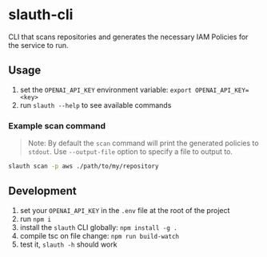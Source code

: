 # slauth-cli

CLI that scans repositories and generates the necessary IAM Policies for the service to run.

## Usage

1. set the `OPENAI_API_KEY` environment variable: `export OPENAI_API_KEY=<key>`
2. run `slauth --help` to see available commands

### Example scan command

> Note: By default the `scan` command will print the generated policies to `stdout`. Use `--output-file` option to specify a file to output to.

```bash
slauth scan -p aws ./path/to/my/repository
```

## Development

1. set your `OPENAI_API_KEY` in the `.env` file at the root of the project
2. run `npm i`
3. install the `slauth` CLI globally: `npm install -g .`
4. compile tsc on file change: `npm run build-watch`
5. test it, `slauth -h` should work
